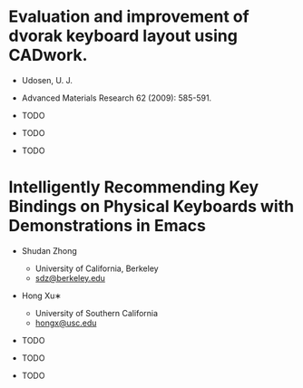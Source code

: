 # Evaluation and improvement of dvorak keyboard layout using CADwork.

- Udosen, U. J.
- Advanced Materials Research 62 (2009): 585-591.

- TODO
- TODO
- TODO

# Intelligently Recommending Key Bindings on Physical Keyboards with Demonstrations in Emacs

- Shudan Zhong
	- University of California, Berkeley
	- sdz@berkeley.edu
- Hong Xu∗
	- University of Southern California
	- hongx@usc.edu

- TODO
- TODO
- TODO
